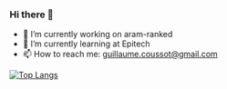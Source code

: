 ### Hi there 👋

- 🔭 I’m currently working on aram-ranked
- 🌱 I’m currently learning at Epitech
- 📫 How to reach me: guillaume.coussot@gmail.com

[![Top Langs](https://github-readme-stats.vercel.app/api/top-langs/?username=GuiEpi&layout=compact)](https://github.com/anuraghazra/github-readme-stats)
